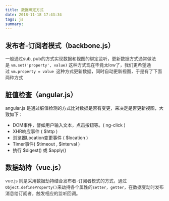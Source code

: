 ```yaml
---
title: 数据绑定方式
date: 2018-11-18 17:43:34
tags: js
summary:
---
```

## 发布者-订阅者模式（backbone.js）
<span data-type="color" style="color:rgb(51, 51, 51)"><span data-type="background" style="background-color:rgb(255, 255, 255)">一般通过sub, pub的方式实现数据和视图的绑定监听，更新数据方式通常做法是 </span></span>`vm.set('property', value)`
<span data-type="color" style="color:rgb(51, 51, 51)"><span data-type="background" style="background-color:rgb(255, 255, 255)">这种方式现在毕竟太low了，我们更希望通过 </span></span>`vm.property = value `<span data-type="color" style="color:rgb(51, 51, 51)"><span data-type="background" style="background-color:rgb(255, 255, 255)">这种方式更新数据，同时自动更新视图，于是有了下面两种方式</span></span>

## 脏值检查（angular.js） 
angular.js 是通过脏值检测的方式比对数据是否有变更，来决定是否更新视图，大致如下：
* DOM事件，譬如用户输入文本，点击按钮等。( ng-click )
* XHR响应事件 ( \$http )
* 浏览器Location变更事件 ( \$location )
* Timer事件( \$timeout , \$interval )
* 执行 \$digest() 或 \$apply()

## 数据劫持（vue.js）
<span data-type="color" style="color:rgb(51, 51, 51)"><span data-type="background" style="background-color:rgb(255, 255, 255)">vue.js 则是采用数据劫持结合发布者-订阅者模式的方式，通过</span></span>`Object.defineProperty()`<span data-type="color" style="color:rgb(51, 51, 51)"><span data-type="background" style="background-color:rgb(255, 255, 255)">来劫持各个属性的</span></span>`setter`<span data-type="color" style="color:rgb(51, 51, 51)"><span data-type="background" style="background-color:rgb(255, 255, 255)">，</span></span>`getter`<span data-type="color" style="color:rgb(51, 51, 51)"><span data-type="background" style="background-color:rgb(255, 255, 255)">，在数据变动时发布消息给订阅者，触发相应的监听回调。</span></span>